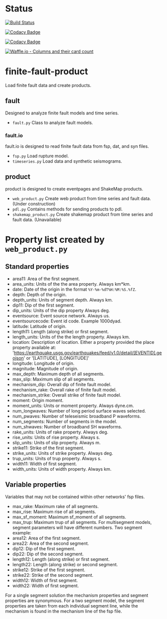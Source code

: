 Status
=======

[![Build Status](https://travis-ci.org/hschovanec-usgs/finite-fault-product.svg?branch=master)](https://travis-ci.org/hschovanec-usgs/finite-fault-product)

[![Codacy Badge](https://api.codacy.com/project/badge/Grade/81d612b63c864f3fb894f4e5bec90b49)](https://www.codacy.com/app/hschovanec-usgs/finite-fault-product?utm_source=github.com&amp;utm_medium=referral&amp;utm_content=hschovanec-usgs/finite-fault-product&amp;utm_campaign=Badge_Grade)

[![Codacy Badge](https://api.codacy.com/project/badge/Coverage/81d612b63c864f3fb894f4e5bec90b49)](https://www.codacy.com/app/hschovanec-usgs/finite-fault-product?utm_source=github.com&utm_medium=referral&utm_content=hschovanec-usgs/finite-fault-product&utm_campaign=Badge_Coverage)

[![Waffle.io - Columns and their card count](https://badge.waffle.io/hschovanec-usgs/finite-fault-product.svg?columns=all)](https://waffle.io/hschovanec-usgs/finite-fault-product)


# finite-fault-product

Load finite fault data and create products.

## fault
Designed to analyze finite fault models and time series.
* `fault.py` Class to analyze fault models.

### fault.io
fault.io is designed to read finite fault data from fsp, dat, and syn files.

 * `fsp.py` Load rupture model.
 * `timeseries.py` Load data and synthetic seismograms.

## product
product is designed to create eventpages and ShakeMap products.
* `web_product.py` Create web product from time series and fault data. (Under construction)
* `pdl.py` Contains methods for sending products to pdl.
* `shakemap_product.py` Create shakemap product from time series and fault data. (Unavailable)


# Property list created by `web_product.py`
## Standard properties

- area11: Area of the first segment.
- area_units: Units of the the area property. Always km*km.
- date: Date of the origin in the format `%Y-%m-%dT%H:%M:%S.%fZ`.
- depth: Depth of the origin.
- depth_units: Units of segment depth. Always km.
- dip11: Dip of the first segment.
- dip_units: Units of the dip property Always deg.
- eventsource: Event source network. Always us.
- eventsourcecode: Event id code. Example 1000dyad.
- latitude: Latitude of origin.
- length11: Length (along strike) or first segment.
- length_units: Units of the the length property. Always km.
- location: Description of location. Either a property provided the place property available at: 'https://earthquake.usgs.gov/earthquakes/feed/v1.0/detail/[EVENTID].geojson' or '[LATITUDE], [LONGITUDE]'
- longitude: Longitude of origin.
- magnitude: Magnitude of origin.
- max_depth: Maximum depth of all segments.
- max_slip: Maximum slip of all segments.
- mechanism_dip: Overall dip of finite fault model.
- mechanism_rake: Overall rake of finite fault model.
- mechanism_strike: Overall strike of finite fault model.
- moment: Origin moment.
- moment_units: Units or moment property. Always dyne.cm.
- num_longwaves:  Number of long period surface waves selected.
- num_pwaves: Number of teleseismic broadband P waveforms.
- num_segments: Number of segments in the model.
- num_shwaves: Number of broadband SH waveforms.
- rake_units: Units of rake property. Always deg.
- rise_units: Units of rise property. Always s.
- slip_units: Units of slip property. Always m.
- strike11: Strike of the first segment.
- strike_units: Units of strike property. Always deg.
- trup_units: Units of trup property. Always s.
- width11: Width of first segment.
- width_units: Units of width property. Always km.
    
## Variable properties
Variables that may not be contained within other networks' fsp files.
- max_rake: Maximum rake of all segments.
- max_rise: Maximum rise of all segments.
- max_sf_moment: Maximum sf_moment of all segments.
- max_trup: Maximum trup of all segments.
For multisegment models, segment parameters will have different numbers. Two segment example:
- area12: Area of the first segment.
- area22: Area of the second segment.
- dip12: Dip of the first segment.
- dip22: Dip of the second segment.
- length12: Length (along strike) or first segment.
- length22: Length (along strike) or second segment.
- strike12: Strike of the first segment.
- strike22: Strike of the second segment.
- width12: Width of first segment.
- width22: Width of first segment.

For a single segment solution the mechanism properties and segment properties are synonymous. For a two segment model, the segment properties are taken from each individual segment line, while the mechanism is found in the mechanism line of the fsp file.
